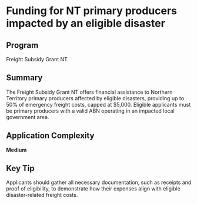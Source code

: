 # Funding for NT primary producers impacted by an eligible disaster
  
## Program
Freight Subsidy Grant NT

## Summary
The Freight Subsidy Grant NT offers financial assistance to Northern Territory primary producers affected by eligible disasters, providing up to 50% of emergency freight costs, capped at $5,000. Eligible applicants must be primary producers with a valid ABN operating in an impacted local government area.

## Application Complexity
**Medium**

## Key Tip
Applicants should gather all necessary documentation, such as receipts and proof of eligibility, to demonstrate how their expenses align with eligible disaster-related freight costs.
